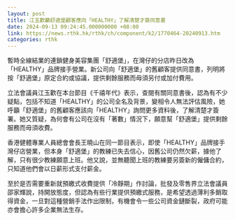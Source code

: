 ```yaml
---
layout: post
title: 江玉歡籲舒適堡顧客應向「HEALTHY」了解清楚才簽同意書
date: 2024-09-13 09:24:45.000000000 +08:00
link: https://news.rthk.hk/rthk/ch/component/k2/1770464-20240913.htm
categories: rthk
---
```


暫時全線結業的連鎖健身美容集團「舒適堡」，在灣仔的分店昨日改為「HEALTHY」品牌接手營業。新公司向「舒適堡」的舊顧客提供同意書，列明將按「舒適堡」原定合約或協議，提供剩餘服務而毋須另付或加付費用。

立法會議員江玉歡在本台節目《千禧年代》表示，查閱有關同意書後，認為有不少疑點，包括不知道「HEALTHY」的公司全名及背景，變相令人無法評估風險，她呼籲「舒適堡」的舊顧客應該向「HEALTHY」詢問更多資料後，了解清楚才簽署。她又質疑，為何會有公司在沒有「著數」情況下，願意幫「舒適堡」提供剩餘服務而毋須收費。

香港健體專業人員總會會長王曉山在同一節目表示，即使「HEALTHY」品牌接手灣仔店營業，但本身「舒適堡」的教練已失去信心，因舊公司仍然欠薪，據他了解，只有很少教練願意上班。他又說，並無聽聞上班的教練要另簽新的僱傭合約，只知道他們會以日薪形式支付薪金。

至於是否需要重新就預繳式收費提供「冷靜期」作討論，批發及零售界立法會議員邵家輝說，持開放態度，但認為有些行業提供預繳式服務，是希望透過薄利多銷取得資金，一旦對這種營銷手法作出限制，有機會令一些公司資金鏈斷裂，政府可能亦會擔心許多企業無法生存。
